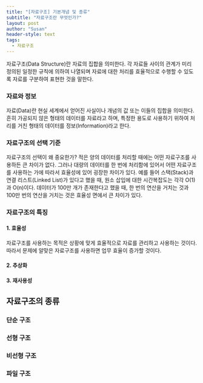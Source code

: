 ```yaml
---
title: "[자료구조] 기본개념 및 종류"
subtitle: "자료구조란 무엇인가?"
layout: post
author: "Susan"
header-style: text
tags:
  - 자료구조
---
```


자료구조(Data Structure)란 자료의 집합을 의미한다. 각 자료들 사이의 관계가 미리 정의된 일정한 규칙에 의하여 나열되며 자료에 대한 처리를 효율적으로 수행할 수 있도록 자료를 구분하여 표현한 것을 말한다.

### 자료와 정보
자료(Data)란 현실 세계에서 얻어진 사실이나 개념의 값 또는 이들의 집합을 의미한다. 흔히 가공되지 않은 형태의 데이터를 자료라고 하며, 특정한 용도로 사용하기 위하여 처리를 거친 형태의 데이터를 정보(Information)라고 한다.

### 자료구조의 선택 기준
자료구조의 선택이 왜 중요한가? 적은 양의 데이터를 처리할 때에는 어떤 자료구조를 사용하든 큰 차이가 없다. 그러나 대량의 데이터를 한 번에 처리함에 있어서 어떤 자료구조를 사용하는 가에 따라서 효율성에 있어 굉장한 차이가 있다. 예를 들어 스택(Stack)과 연결 리스트(Linked List)가 있다고 했을 때, 원소 삽입에 대한 시간복잡도는 각각 O(1)과 O(n)이다. 데이터가 100만 개가 존재한다고 했을 때, 한 번의 연산을 거치는 것과 100만 번의 연산을 거치는 것은 효율성 면에서 큰 차이가 있다.

### 자료구조의 특징
#### 1. 효율성
자료구조를 사용하는 목적은 상황에 맞게 효율적으로 자료를 관리하고 사용하는 것이다. 따라서 문제에 알맞은 자료구조를 사용하면 업무 효율이 증가할 것이다.

#### 2. 추상화

#### 3. 재사용성


## 자료구조의 종류
### 단순 구조
### 선형 구조
### 비선형 구조
### 파일 구조
